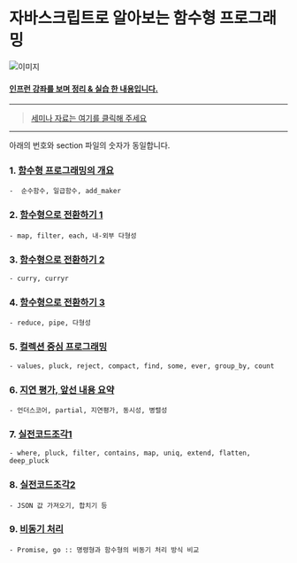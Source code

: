 # 자바스크립트로 알아보는 함수형 프로그래밍

![이미지](https://postfiles.pstatic.net/MjAxODA0MDJfMjMx/MDAxNTIyNjYwNDU0Nzc4.zYfFUekLjol9Wh0oFeR6LMVHkPNSNW48wyw0eTMPyXMg.eNvAJ522859HxAsJFfHzEKEKfG0UW5X67hrs_--bQdcg.JPEG.1ilsang/%EC%8A%AC%EB%9D%BC%EC%9D%B4%EB%93%9C01.jpeg?type=w966)

#### [인프런 강좌를 보며 정리 & 실습 한 내용입니다.](https://www.inflearn.com/course/%ED%95%A8%EC%88%98%ED%98%95-%ED%94%84%EB%A1%9C%EA%B7%B8%EB%9E%98%EB%B0%8D/)

<hr/>

> [세미나 자료는 여기를 클릭해 주세요](http://1ilsang.blog.me/221243281518)
<hr/>


아래의 번호와 section 파일의 숫자가 동일합니다.

### 1. [함수형 프로그래밍의 개요](http://1ilsang.blog.me/221229579578)
    -  순수함수, 일급함수, add_maker
### 2. [함수형으로 전환하기 1](http://1ilsang.blog.me/221232065315)
    - map, filter, each, 내-외부 다형성
### 3. [함수형으로 전환하기 2](http://1ilsang.blog.me/221232386541)
    - curry, curryr
### 4. [함수형으로 전환하기 3](http://1ilsang.blog.me/221234585834)
    - reduce, pipe, 다형성
### 5. [컬렉션 중심 프로그래밍](http://1ilsang.blog.me/221235371649)
    - values, pluck, reject, compact, find, some, ever, group_by, count
### 6. [지연 평가, 앞선 내용 요약](http://1ilsang.blog.me/221235663973)
    - 언더스코어, partial, 지연평가, 동시성, 병렬성
### 7. [실전코드조각1](http://1ilsang.blog.me/221237771328)
    - where, pluck, filter, contains, map, uniq, extend, flatten, deep_pluck  
### 8. [실전코드조각2](http://1ilsang.blog.me/221238107720)
    - JSON 값 가져오기, 합치기 등
### 9. [비동기 처리](http://1ilsang.blog.me/221238108709)
    - Promise, go :: 명령형과 함수형의 비동기 처리 방식 비교